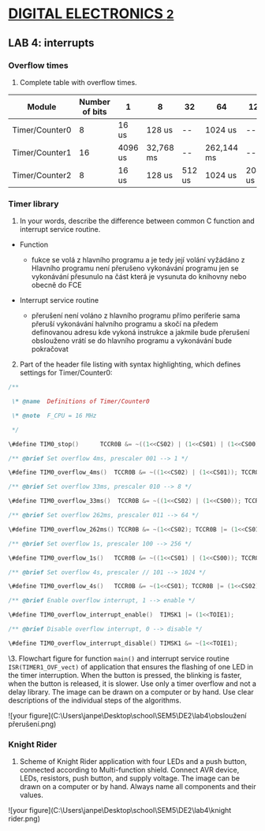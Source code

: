 # [DIGITAL ELECTRONICS <font size="5"> 2 </font>](https://github.com/jamo796/Digital-electronics-2/)

## LAB 4: interrupts



### Overflow times

1.  Complete table with overflow times.



| **Module**     | **Number of bits** | **1**   | **8**     | **32** | **64**     | **128** | ***\*256\**** | ***\*1024\**** |
| -------------- | ------------------ | ------- | --------- | ------ | ---------- | ------- | ------------- | -------------- |
| Timer/Counter0 | 8                  | 16 us   | 128 us    | --     | 1024 us    | --      | 4096 us       | 16384 us       |
| Timer/Counter1 | 16                 | 4096 us | 32,768 ms | --     | 262,144 ms | --      | 1,0486 s      | 4,1944 s       |
| Timer/Counter2 | 8                  | 16 us   | 128 us    | 512 us | 1024 us    | 2048 us | 4096 us       | 16384 us       |



### Timer library



1. In your words, describe the difference between common C function and interrupt service routine.

* Function 
  * fukce se volá z hlavního programu a je tedy její volání vyžádáno z Hlavního programu není přerušeno vykonávání programu jen se vykonávání přesunulo na část která je vysunuta do knihovny nebo obecně do FCE 

* Interrupt service routine 
  * přerušení není voláno z hlavního programu přímo periferie sama přeruší vykonávání halvního programu a skočí na předem definovanou adresu kde vykoná instrukce a jakmile bude přerušení obslouženo vrátí se do hlavního programu a vykonávání bude pokračovat



2. Part of the header file listing with syntax highlighting, which defines settings for Timer/Counter0:



```c
/**

 \* @name  Definitions of Timer/Counter0

 \* @note  F_CPU = 16 MHz

 */

\#define TIM0_stop()      TCCR0B &= ~((1<<CS02) | (1<<CS01) | (1<<CS00));

/** @brief Set overflow 4ms, prescaler 001 --> 1 */

\#define TIM0_overflow_4ms()  TCCR0B &= ~((1<<CS02) | (1<<CS01)); TCCR0B |= (1<<CS00);

/** @brief Set overflow 33ms, prescaler 010 --> 8 */

\#define TIM0_overflow_33ms()  TCCR0B &= ~((1<<CS02) | (1<<CS00)); TCCR0B |= (1<<CS01);

/** @brief Set overflow 262ms, prescaler 011 --> 64 */

\#define TIM0_overflow_262ms() TCCR0B &= ~(1<<CS02); TCCR0B |= (1<<CS01) | (1<<CS00);

/** @brief Set overflow 1s, prescaler 100 --> 256 */

\#define TIM0_overflow_1s()   TCCR0B &= ~((1<<CS01) | (1<<CS00)); TCCR0B |= (1<<CS02);

/** @brief Set overflow 4s, prescaler // 101 --> 1024 */

\#define TIM0_overflow_4s()   TCCR0B &= ~(1<<CS01); TCCR0B |= (1<<CS02) | (1<<CS00);

/** @brief Enable overflow interrupt, 1 --> enable */

\#define TIM0_overflow_interrupt_enable()  TIMSK1 |= (1<<TOIE1);

/** @brief Disable overflow interrupt, 0 --> disable */

\#define TIM0_overflow_interrupt_disable() TIMSK1 &= ~(1<<TOIE1);
```



\3. Flowchart figure for function `main()` and interrupt service routine `ISR(TIMER1_OVF_vect)` of application that ensures the flashing of one LED in the timer interruption. When the button is pressed, the blinking is faster, when the button is released, it is slower. Use only a timer overflow and not a delay library. The image can be drawn on a computer or by hand. Use clear descriptions of the individual steps of the algorithms.



  ![your figure](C:\Users\janpe\Desktop\school\SEM5\DE2\lab4\obsloužení přerušení.png)





### Knight Rider

1. Scheme of Knight Rider application with four LEDs and a push button, connected according to Multi-function shield. Connect AVR device, LEDs, resistors, push button, and supply voltage. The image can be drawn on a computer or by hand. Always name all components and their values.



  ![your figure](C:\Users\janpe\Desktop\school\SEM5\DE2\lab4\knight rider.png)